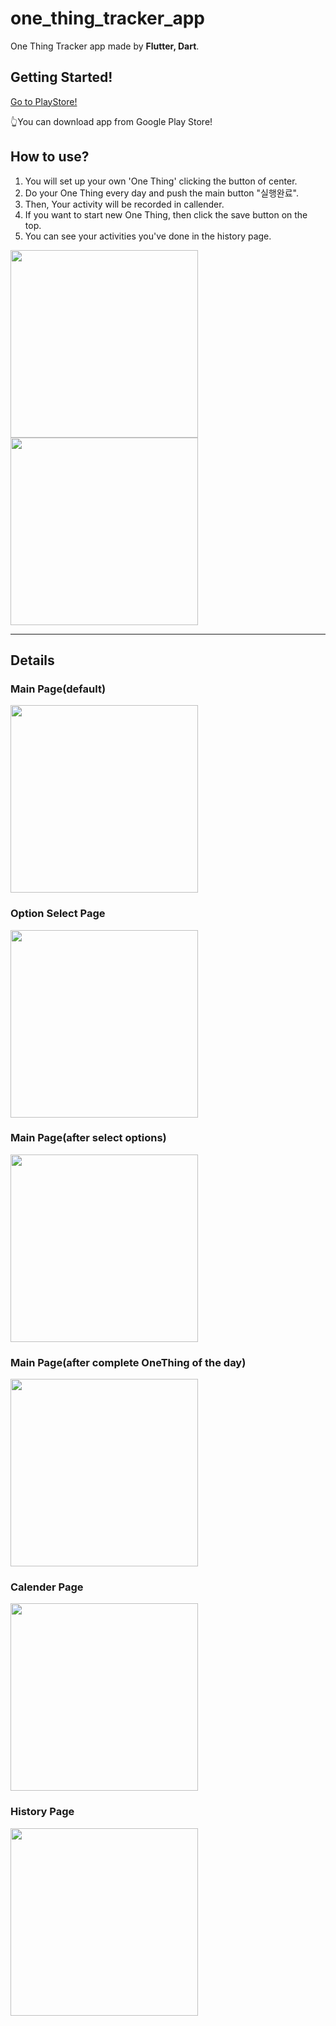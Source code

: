 # one_thing_tracker_app

One Thing Tracker app made by **Flutter, Dart**.

## Getting Started!

[Go to PlayStore!]("https://play.google.com/store/apps/details?id=com.JJuiceHan.one_thing_tracker_app&hl=en-KR")

👆You can download app from Google Play Store!

## How to use?

1. You will set up your own 'One Thing' clicking the button of center.
2. Do your One Thing every day and push the main button "실행완료".
3. Then, Your activity will be recorded in callender.
4. If you want to start new One Thing, then click the save button on the top.
5. You can see your activities you've done in the history page.

<img src="https://github.com/Juice-Han/one_thing_tracker_app/assets/107741495/e941c8bb-1e22-41cc-9fa8-aa617bf043e2" width="300"/>

</br>

<img src="https://github.com/Juice-Han/one_thing_tracker_app/assets/107741495/5202fb90-4c49-45f0-b980-e0e63fb2df06" width="300"/>

***

## Details

### Main Page(default)

<img src="https://github.com/Juice-Han/one_thing_tracker_app/assets/107741495/c07caf25-f21f-47dd-aa49-7ad232e7e6fa" width="300"/>

### Option Select Page

<img src="https://github.com/Juice-Han/one_thing_tracker_app/assets/107741495/139a73d6-f9b5-4e6d-90d2-4fd366f19eb0" width="300"/>

### Main Page(after select options)

<img src="https://github.com/Juice-Han/one_thing_tracker_app/assets/107741495/7478cd53-b7a3-4d34-9df5-93a8bf40b5b7" width="300"/>

### Main Page(after complete OneThing of the day)

<img src="https://github.com/Juice-Han/one_thing_tracker_app/assets/107741495/a258b204-9cca-4d0b-b462-bb2271563d0c" width="300"/>

### Calender Page

<img src="https://github.com/Juice-Han/one_thing_tracker_app/assets/107741495/57bee98c-5703-4b2b-a10b-ccc84eeb26ee" width="300"/>

### History Page

<img src="https://github.com/Juice-Han/one_thing_tracker_app/assets/107741495/406e74d6-d54b-4685-a9b6-81cee6ae2882" width="300"/>


